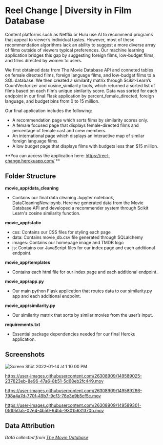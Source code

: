 # Reel Change | Diversity in Film Database

Content platforms such as Netflix or Hulu use AI to recommend programs that appeal to viewer’s individual tastes. However, most of these recommendation algorithms lack an ability to suggest a more diverse array of films outside of viewers typical preferences. Our machine learning application bridges this gap by suggesting foreign films, low-budget films, and films directed by women to users. 

We first obtained data from The Movie Database API and conneted tables on female directed films, foreign language films, and low-budget films to a SQL database. We then created a similarity matrix through Scikit-Learn’s CountVectorizer and cosine_similarity tools, which returned a sorted list of films based on each film’s unique similarity score. Data was sorted for each endpoint in our final Flask application by percent_female_directed, foreign language, and budget bins from 0 to 15 million.

Our final application includes the following:
- A recommendation page which sorts films by similarity scores only. 
- A female focused page that displays female-directed films and percentage of female cast and crew members.
- An international page which displays an interactive map of similar foreign language films.
- A low budget page that displays films with budgets less than $15 million. 

**You can access the application here: https://reel-change.herokuapp.com/ **

## Folder Structure

**movie_app/data_cleaning**
-	Contains our final data cleaning Jupyter notebook, DataCleaningNew.ipynb. Here we generated data from the Movie Database API and developed a recommender system through Scikit Learn's cosine similarity function.

**movie_app/static**
-	css: Contains our CSS files for styling each page
-	data: Contains movie_db.csv file generated through SQLalchemy
-	images: Contains our homepage image and TMDB logo
-	js: Contains our JavaScript files for our index page and each additional endpoint.

**movie_app/templates**
-	Contains each html file for our index page and each additional endpoint.

**movie_app/app.py**
-	Our main python Flask application that routes data to our similarity.py app and each additional endpoint.

**movie_app/similarity.py**
-	Our similarity matrix that sorts by similar movies from the user’s input.  

**requirements.txt**
-	Essential package dependencies needed for our final Heroku application.

## Screenshots 
![Screen Shot 2022-01-14 at 1 10 00 PM](https://user-images.githubusercontent.com/26308909/149588556-d5c0475b-f31b-4bf9-875b-7880949b7d5c.png)

https://user-images.githubusercontent.com/26308909/149589025-237823eb-8e96-47a6-8b51-5d68eb2fc449.mov

https://user-images.githubusercontent.com/26308909/149589286-798a4a7d-770f-49b7-9cf3-76e3e9b5cf5c.mov

https://user-images.githubusercontent.com/26308909/149589301-0fd050a5-02e4-4b50-94bb-93015631370b.mov


## Data Attribution
_Data collected from [The Movie Database](https://www.themoviedb.org/)_











